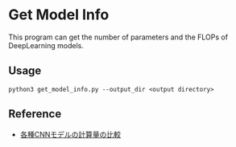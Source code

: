 # Get Model Info

This program can get the number of parameters and the FLOPs of DeepLearning models.

## Usage

```
python3 get_model_info.py --output_dir <output directory>
```

## Reference

* [各種CNNモデルの計算量の比較](https://qiita.com/T-STAR/items/59527f2b5484b9c22d1e)
